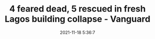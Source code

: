 ---
"title": "4 feared dead, 5 rescued in fresh Lagos building collapse - Vanguard"
"date": "2021-11-18 5:36:7"
"feed_name": "GOOGLENEWSCONSTRUCTION"
"feed_website": "https://news.google.com/search?q=construction%2Bincident&hl=en-US&gl=US&ceid=US:en"
"feed_rss": "https://news.google.com/rss/search?q=construction%2Bincident&hl=en-US&gl=US&ceid=US:en"
"link": "https://www.vanguardngr.com/2021/11/4-feared-dead-5-rescued-in-fresh-lagos-building-collapse/"
"source": "{'href': 'https://www.vanguardngr.com', 'title': 'Vanguard'}"
"file": "_posts/2021-1-1-226e94ceee22d4abb7e4586eefd1db78faf2c55d.md"
"accident": "1"
"drilling": "0"
"dead": "0"
"injured": "0"
"arrested": "0"
"place": "unknown place"
"where": "unknown site"
"causes": "unknown"
"place_uri": "unknown place"
---